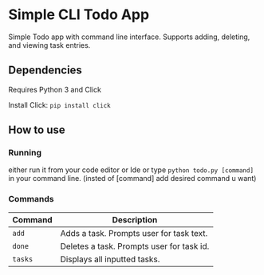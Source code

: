 # Simple CLI Todo App

Simple Todo app with command line interface. Supports adding, deleting, and viewing task entries.

## Dependencies

Requires Python 3 and Click

Install Click: `pip install click`

## How to use

### Running

either run it from your code editor or Ide or type `python todo.py [command]` in your command line.
(insted of [command] add desired command u want)

### Commands

| Command | Description                               |
| ------- | ----------------------------------------- |
| `add`   | Adds a task. Prompts user for task text.  |
| `done`  | Deletes a task. Prompts user for task id. |
| `tasks` | Displays all inputted tasks.              |
